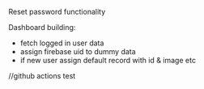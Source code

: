 Reset password functionality

Dashboard building:

- fetch logged in user data
- assign firebase uid to dummy data
- if new user assign default record with id & image etc

//github actions test
